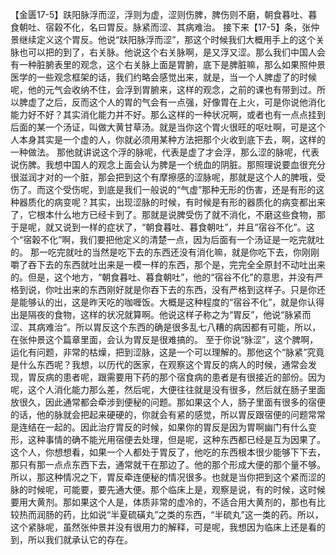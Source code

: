 【金匮17-5】趺阳脉浮而涩，浮则为虚，涩则伤脾，脾伤则不磨，朝食暮吐、暮食朝吐、宿榖不化，名曰胃反。脉紧而涩、其病难治。
接下来【17-5】条，张仲景继续定义这个胃反。他说“趺阳脉浮而涩”，那这个时候我们大概用手上的这个关脉也可以把的到了，右关脉。他说这个右关脉啊，是又浮又涩。那么我们中国人会有一种脏腑表里的观念，这个右关脉上面是胃腑，底下是脾脏嘛，那么如果照仲景医学的一些观念框架的话，我们约略会感觉出来，就是，当一个人脾虚了的时候呢，他的元气会收纳不住，会浮到胃腑来，这样的观念，之前的课也有带到过。所以脾虚了之后，反而这个人的胃的气会有一点强，好像胃在上火，可是你说他消化能力好不好？其实消化能力并不好。那么这样的一种状况啊，或者也有一点点挂到后面的某一个汤证，叫做大黄甘草汤。就是当你这个胃火很旺的呕吐啊，可是这个人本身其实是一个虚的人，你就必须用某种方法把那个火收到底下去，啊，这样的一种做法。
那他就讲说这个浮的脉呢，代表是虚了才会浮，那么涩的脉呢，代表说伤脾。我想中国人的观念上面会认为脾是一个统血的阴脏。那照理说要血很充分很滋润才对的一个脏，那会把到这个有摩擦感的涩脉呢，那就是这个人的脾哦，受伤了。而这个受伤呢，到底是我们一般说的“气虚”那种无形的伤害，还是有形的这种器质化的病变呢？其实，出现涩脉的时候，有时候是有形的器质化的病变都出来了，它根本什么地方已经卡到了。那就是说脾受伤了就不消化，不磨这些食物，那于是呢，就又说到一样的症状了，“朝食暮吐、暮食朝吐”，并且“宿谷不化”。这个“宿榖不化”啊，我们要把他定义的清楚一点，因为后面有一个汤证是一吃完就吐的。
那一吃完就吐的当然是吃下去的东西还没有消化嘛，就是你吃下去，你刚刚嚼了吞下去的东西就吐出来是一模一样的东西，那个是，完完全全原封不动吐出来的。但是，这个地方，“朝食暮吐、暮食朝吐”，他的“宿谷不化”的意思，并没有严格到说，你吐出来的东西刚好就是你吞下去的东西，没有严格到这样子。只是你还是能够认的出，这是昨天吃的咖喱饭。大概是这种程度的“宿谷不化”，就是你认得出是隔夜的食物，这样的状况就算啊。他说这样子称之为“胃反”，他说“脉紧而涩、其病难治”。所以胃反这个东西的确是很多乱七八糟的病因都有可能，所以，在张仲景这个篇章里面，会认为胃反是很难搞的。
至于你说“脉涩”，这个脾啊，运化有问题，非常的枯燥，把到涩脉，这是一个可以理解的。那他这个“脉紧”究竟是什么东西呢？我想，以历代的医家，在观察这个胃反的病人的时候，通常会发现，胃反病的患者呢，跟需要用下药的那个宿食病的患者是有很接近的部份。因为呢，这个人消化能力那么差，然后呢，大便往往就是没有很多，然后就在肠子里面放很久，因此通常都会牵涉到便秘的问题。那如果这个人，肠子里面有很多的宿便的话，他的脉就会把起来硬硬的，你就会有紧的感觉，所以胃反跟宿便的问题常常是连结在一起的。因此治疗胃反的时候，如果你的胃反是因为胃啊幽门有什么变形，这种事情的确不能光用宿便去处理，但是呢，这种东西都已经是互为因果了。
这个人，你想想看，如果一个人都处于胃反了，他吃的东西根本很少能够下下去，那只有那一点点东西下去，通常就干在那边了。他的那个形成大便的那个量不够。所以，那这种情况之下，胃反牵连便秘的情况很多。也就是当你把到这个紧而涩的脉的时候呢，可能要，要先通大便。那个临床上是，观察是说，有的时候，这时候要用大黄剂。那如果这个人是，体质非常的虚冷的，不适合用大黄剂的，那也有比较热而润肠的药，比如说“半夏硫磺丸”之类的东西，“半硫丸”这一类的药。所以，这个紧脉呢，虽然张仲景并没有很用力的解释，可是呢，我想因为临床上还是看的到，所以我们就承认它的存在。
